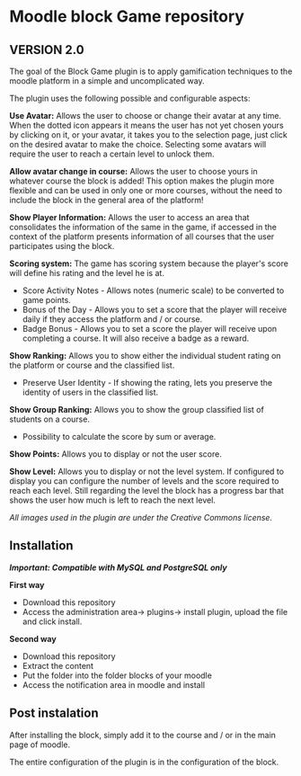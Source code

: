 Moodle block Game repository
===========================
VERSION 2.0
------------
The goal of the Block Game plugin is to apply gamification techniques to the moodle platform in a simple and uncomplicated way.

The plugin uses the following possible and configurable aspects:

**Use Avatar:**
Allows the user to choose or change their avatar at any time. When the dotted icon appears it means the user has not yet chosen yours by clicking on it, or your avatar, it takes you to the selection page, just click on the desired avatar to make the choice.
Selecting some avatars will require the user to reach a certain level to unlock them.

**Allow avatar change in course:**
Allows the user to choose yours in whatever course the block is added! This option makes the plugin more flexible and can be used in only one or more courses, without the need to include the block in the general area of ​​the platform!

**Show Player Information:**
Allows the user to access an area that consolidates the information of the same in the game, if accessed in the context of the platform presents information of all courses that the user participates using the block.

**Scoring system:**
The game has scoring system because the player's score will define his rating and the level he is at.
- Score Activity Notes - Allows notes (numeric scale) to be converted to game points.
- Bonus of the Day - Allows you to set a score that the player will receive daily if they access the platform and / or course.
- Badge Bonus - Allows you to set a score the player will receive upon completing a course. It will also receive a badge as a reward.

**Show Ranking:**
Allows you to show either the individual student rating on the platform or course and the classified list.
- Preserve User Identity - If showing the rating, lets you preserve the identity of users in the classified list.

**Show Group Ranking:**
Allows you to show the group classified list of students on a course.
- Possibility to calculate the score by sum or average.

**Show Points:**
Allows you to display or not the user score.

**Show Level:**
Allows you to display or not the level system. If configured to display you can configure the number of levels and the score required to reach each level.
Still regarding the level the block has a progress bar that shows the user how much is left to reach the next level.

*All images used in the plugin are under the Creative Commons license.*

Installation
------------
***Important: Compatible with MySQL and PostgreSQL only***

**First way**

- Download this repository
- Access the administration area-> plugins-> install plugin, upload the file and click install.

**Second way**

- Download this repository
- Extract the content
- Put the folder into the folder blocks of your moodle
- Access the notification area in moodle and install

Post instalation
----------------

After installing the block, simply add it to the course and / or in the main page of moodle.

The entire configuration of the plugin is in the configuration of the block.
